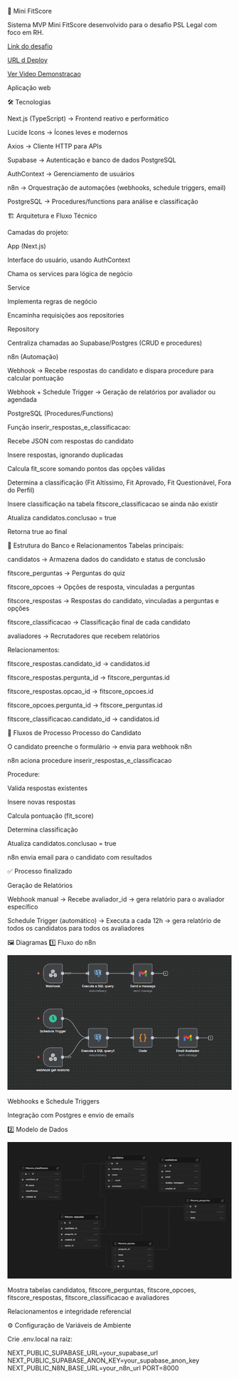 🚀 Mini FitScore

Sistema MVP  Mini FitScore desenvolvido para o desafio PSL Legal com foco em RH.

[Link do desafio](https://desafio-fitscore.lovable.app/#desafio)


[URL d Deploy](https://mini-fitscore-peach.vercel.app/)


[Ver Video Demonstracao](https://youtu.be/prTiHlLr27M)


Aplicação web
 
🛠 Tecnologias

Next.js (TypeScript) → Frontend reativo e performático

Lucide Icons → Ícones leves e modernos

Axios → Cliente HTTP para APIs

Supabase → Autenticação e banco de dados PostgreSQL

AuthContext → Gerenciamento de usuários

n8n → Orquestração de automações (webhooks, schedule triggers, email)

PostgreSQL → Procedures/functions para análise e classificação

🏗 Arquitetura e Fluxo Técnico

Camadas do projeto:

App (Next.js)

Interface do usuário, usando AuthContext

Chama os services para lógica de negócio

Service

Implementa regras de negócio

Encaminha requisições aos repositories

Repository

Centraliza chamadas ao Supabase/Postgres (CRUD e procedures)

n8n (Automação)

Webhook → Recebe respostas do candidato e dispara procedure para calcular pontuação

Webhook + Schedule Trigger → Geração de relatórios por avaliador ou agendada

PostgreSQL (Procedures/Functions)

Função inserir_respostas_e_classificacao:

Recebe JSON com respostas do candidato

Insere respostas, ignorando duplicadas

Calcula fit_score somando pontos das opções válidas

Determina a classificação (Fit Altíssimo, Fit Aprovado, Fit Questionável, Fora do Perfil)

Insere classificação na tabela fitscore_classificacao se ainda não existir

Atualiza candidatos.conclusao = true

Retorna true ao final

🔄 Estrutura do Banco e Relacionamentos
Tabelas principais:

candidatos → Armazena dados do candidato e status de conclusão

fitscore_perguntas → Perguntas do quiz

fitscore_opcoes → Opções de resposta, vinculadas a perguntas

fitscore_respostas → Respostas do candidato, vinculadas a perguntas e opções

fitscore_classificacao → Classificação final de cada candidato

avaliadores → Recrutadores que recebem relatórios

Relacionamentos:

fitscore_respostas.candidato_id → candidatos.id

fitscore_respostas.pergunta_id → fitscore_perguntas.id

fitscore_respostas.opcao_id → fitscore_opcoes.id

fitscore_opcoes.pergunta_id → fitscore_perguntas.id

fitscore_classificacao.candidato_id → candidatos.id

🔄 Fluxos de Processo
Processo do Candidato

O candidato preenche o formulário → envia para webhook n8n

n8n aciona procedure inserir_respostas_e_classificacao

Procedure:

Valida respostas existentes

Insere novas respostas

Calcula pontuação (fit_score)

Determina classificação

Atualiza candidatos.conclusao = true

n8n envia email para o candidato com resultados

✅ Processo finalizado

Geração de Relatórios

Webhook manual → Recebe avaliador_id → gera relatório para o avaliador específico

Schedule Trigger (automático) → Executa a cada 12h → gera relatório de todos os candidatos para todos os avaliadores
 
🖼 Diagramas
1️⃣ Fluxo do n8n


<img src="./diagrama.n8n.png" alt="Diagrama n8n" width="600" />

Webhooks e Schedule Triggers

Integração com Postgres e envio de emails

2️⃣ Modelo de Dados


<img src="./diagrama.png" alt="Diagrama ER" width="600" />

Mostra tabelas candidatos, fitscore_perguntas, fitscore_opcoes, fitscore_respostas, fitscore_classificacao e avaliadores

Relacionamentos e integridade referencial

⚙️ Configuração de Variáveis de Ambiente

Crie .env.local na raiz:

NEXT_PUBLIC_SUPABASE_URL=your_supabase_url
NEXT_PUBLIC_SUPABASE_ANON_KEY=your_supabase_anon_key
NEXT_PUBLIC_N8N_BASE_URL=your_n8n_url
PORT=8000